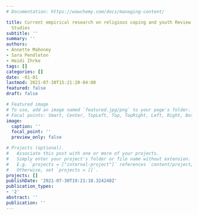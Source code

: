 ```yaml
---
# Documentation: https://wowchemy.com/docs/managing-content/

title: Current empirical research on religious coping and youth Review of Empirical
  Studies
subtitle: ''
summary: ''
authors:
- Annette Mahoney
- Sara Pendleton
- Heidi Ihrke
tags: []
categories: []
date: -01-01
lastmod: 2021-07-30T15:21:20-04:00
featured: false
draft: false

# Featured image
# To use, add an image named `featured.jpg/png` to your page's folder.
# Focal points: Smart, Center, TopLeft, Top, TopRight, Left, Right, BottomLeft, Bottom, BottomRight.
image:
  caption: ''
  focal_point: ''
  preview_only: false

# Projects (optional).
#   Associate this post with one or more of your projects.
#   Simply enter your project's folder or file name without extension.
#   E.g. `projects = ["internal-project"]` references `content/project/deep-learning/index.md`.
#   Otherwise, set `projects = []`.
projects: []
publishDate: '2021-07-30T19:21:18.324248Z'
publication_types:
- '2'
abstract: ''
publication: ''
---
```

